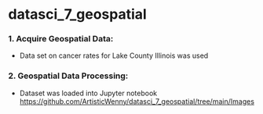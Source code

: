 # datasci_7_geospatial


### 1. Acquire Geospatial Data:
- Data set on cancer rates for Lake County Illinois was used

### 2. Geospatial Data Processing:
- Dataset was loaded into Jupyter notebook
  https://github.com/ArtisticWenny/datasci_7_geospatial/tree/main/Images
